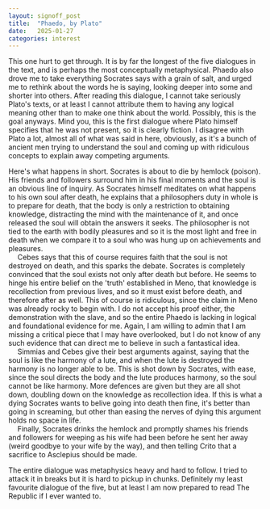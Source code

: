 ```yaml
---
layout: signoff_post
title:  "Phaedo, by Plato"
date:   2025-01-27
categories: interest
---
```


This one hurt to get through. It is by far the longest of the five dialogues in the text, and is perhaps the most conceptually metaphysical.
Phaedo also drove me to take everything Socrates says with a grain of salt, and urged me to rethink about the words he is saying, looking deeper into some and shorter into others. After reading this dialogue, I cannot take seriously Plato's texts, or at least I cannot attribute them to having any logical meaning other than to make one think about the world. Possibly, this is the goal anyways. Mind you, this is the first dialogue where Plato himself specifies that he was not present, so it is clearly fiction. 
I disagree with Plato a lot, almost all of what was said in here, obviously, as it's a bunch of ancient men trying to understand the soul and coming up with ridiculous concepts to explain away competing arguments. 

Here's what happens in short. 
Socrates is about to die by hemlock (poison). His friends and followers surround him in his final moments and the soul is an obvious line of inquiry. As Socrates himself meditates on what happens to his own soul after death, he explains that a philosophers duty in whole is to prepare for death, that the body is only a restriction to obtaining knowledge, distracting the mind with the maintenance of it, and once released the soul will obtain the answers it seeks. The philosopher is not tied to the earth with bodily pleasures and so it is the most light and free in death when we compare it to a soul who was hung up on achievements and pleasures.
\
&emsp; Cebes says that this of course requires faith that the soul is not destroyed on death, and this sparks the debate. Socrates is completely convinced that the soul exists not only after death but before. He seems to hinge his entire belief on the 'truth' established in Meno, that knowledge is recollection from previous lives, and so it must exist before death, and therefore after as well. This of course is ridiculous, since the claim in Meno was already rocky to begin with. I do not accept his proof either, the demonstration with the slave, and so the entire Phaedo is lacking in logical and foundational evidence for me. Again, I am willing to admin that I am missing a critical piece that I may  have overlooked, but I do not know of any such evidence that can direct me to believe in such a fantastical idea. 
\
&emsp; Simmias and Cebes give their best arguments against, saying that the soul is like the harmony of a lute, and when the lute is destroyed the harmony is no longer able to be. This is shot down by Socrates, with ease, since the soul directs the body and the lute produces harmony, so the soul cannot be like harmony. More defences are given but they are all shot down, doubling down on the knowledge as recollection idea. If this is what a dying Socrates wants to belive going into death then fine, it's better than going in screaming, but other than easing the nerves of dying this argument holds no space in life. 
\
&emsp; Finally, Socrates drinks the hemlock and promptly shames his friends and followers for weeping as his wife had been before he sent her away (weird goodbye to your wife by the way), and then telling Crito that a sacrifice to Asclepius should be made.

The entire dialogue was metaphysics heavy and hard to follow. I tried to attack it in breaks but it is hard to pickup in chunks. Definitely my least favourite dialogue of the five, but at least I am now prepared to read The Republic if I ever wanted to.